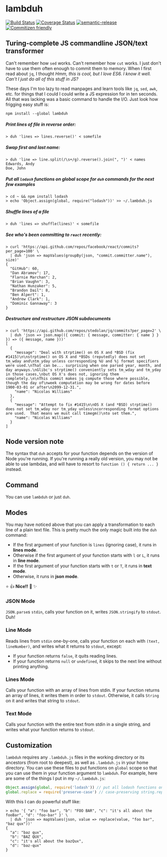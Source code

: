 # lambduh

[![Build Status](https://travis-ci.org/jedwards1211/lambduh.svg?branch=master)](https://travis-ci.org/jedwards1211/lambduh)
[![Coverage Status](https://coveralls.io/repos/github/jedwards1211/lambduh/badge.svg?branch=master)](https://coveralls.io/github/jedwards1211/lambduh?branch=master)
[![semantic-release](https://img.shields.io/badge/%20%20%F0%9F%93%A6%F0%9F%9A%80-semantic--release-e10079.svg)](https://github.com/semantic-release/semantic-release)
[![Commitizen friendly](https://img.shields.io/badge/commitizen-friendly-brightgreen.svg)](http://commitizen.github.io/cz-cli/)

## Turing-complete JS commandline JSON/text transformer

Can't remember how `sed` works.
Can't remember how `cut` works.
I just don't have to use them often enough to commit them to memory.
When I first read about `jq`, I thought *Hmm, this is cool, but I love ES6.  I know it well.
Can't I just do all of this stuff in JS?*

These days I'm too lazy to read manpages and learn tools like `jq`, `sed`, `awk`, etc. for things that I could
I could write a JS expression for in ten seconds.  All that was lacking was a basic command to handle the I/O.
Just look how frigging easy stuff is:

```
npm install --global lambduh
```
##### Print lines of file in reverse order:
```
> duh 'lines => lines.reverse()' < somefile
```

#####  Swap first and last name:
```
> duh 'line => line.split(/\s+/g).reverse().join(", ")' < names
Edwards, Andy
Doe, John
```

##### Put all `lodash` functions on global scope for `duh` commands for the next few examples
```
> cd ~ && npm install lodash
> echo 'Object.assign(global, require("lodash"))' >> ~/.lambduh.js
```

##### Shuffle lines of a file
```
> duh 'lines => shuffle(lines)' < somefile
```

##### See who's been committing to `react` recently:
```
> curl 'https://api.github.com/repos/facebook/react/commits?per_page=100' \
  | duh 'json => mapValues(groupBy(json, "commit.committer.name"), size)'
{
  "GitHub": 60,
  "Dan Abramov": 17,
  "Flarnie Marchan": 2,
  "Brian Vaughn": 3,
  "Nathan Hunzaker": 5,
  "Brandon Dail": 8,
  "Ben Alpert": 1,
  "Andrew Clark": 1,
  "Dominic Gannaway": 3
}
```
##### Destructure and restructure JSON subdocuments
```
> curl 'https://api.github.com/repos/stedolan/jq/commits?per_page=2' \
  | duh 'json => json.map(({ commit: { message, committer: { name } } }) => ({ message, name }))'
[
  {
    "message": "Deal with strptime() on OS X and *BSD (fix #1415)\n\nstrptime() on OS X and *BSDs (reputedly) does not set tm_wday and\ntm_yday unless corresponding %U and %j format specifiers were used.\nThat can be... surprising when one parsed year, month, and day anyways.\nGlibc's strptime() conveniently sets tm_wday and tm_yday in those cases,\nbut OS X's does not, ignoring them completely.\n\nThis commit makes jq compute those where possible, though the day of\nweek computation may be wrong for dates before 1900-03-01 or after\n2099-12-31.",
    "name": "Nicolas Williams"
  },
  {
    "message": "Attempt to fix #1415\n\nOS X (and *BSD) strptime() does not set tm_wday nor tm_yday unless\ncorresponding format options are used.  That means we must call timegm()\nto set them.",
    "name": "Nicolas Williams"
  }
]
```

## Node version note

The syntax that `duh` accepts for your function depends on the version of Node you're running.  If you're running a
really old version, you may not be able to use lambdas, and will have to resort to `function () { return ... }` instead.

## Command

You can use `lambduh` or just `duh`.

## Modes

You may have noticed above that you can apply a transformation to each line of a plain text file.
This is pretty much the only magic built into the `duh` command:
* If the first argument of your function is `lines` (ignoring case), it runs in **lines mode**.
* Otherwise if the first argument of your function starts with `l` or `L`, it runs in **line mode**.
* If the first argument of your function starts with `t` or `T`, it runs in **text mode**.
* Otherwise, it runs in **json mode**.

:star: :+1: **Nice!!** :punch: :sparkles:

### JSON Mode

`JSON.parse`s `stdin`, calls your function on it, writes `JSON.stringify` to `stdout`.  Duh!

### Line Mode

Reads lines from `stdin` one-by-one, calls your function on each with `(text, lineNumber)`, and writes what it returns
to `stdout`, except:

* If your function returns `false`, it quits reading lines.
* If your function returns `null` or `undefined`, it skips to the next line without printing anything.

### Lines Mode

Calls your function with an array of lines from stdin.  If your function returns an array of lines, it writes them
in order to `stdout`.  Otherwise, it calls `String` on it and writes that string to `stdout`.

### Text Mode

Calls your function with the entire text from stdin in a single string, and writes what your function returns to
`stdout`.

## Customization

`lambduh` requires any `.lambduh.js` files in the working directory or its ancestors (from root to deepest), as well
as `.lambduh.js` in your home directory.  You can use these files to put functions on `global` scope so that you can
use them in your function argument to `lambduh`.  For example, here are some of the things I put in my `~/.lambduh.js`:

```js
Object.assign(global, require('lodash')) // put all lodash functions on context
global.replace = require('preserve-case') // case-preserving string.replace, often handy
```

With this I can do powerful stuff like:
```
> echo '{ "a": "foo bar", "b": "FOO BAR", "c": "it's all about the fooBar", "d": "foo-bar" }' \
  | duh 'json => mapValues(json, value => replace(value, "foo bar", "baz qux"))'
{
  "a": "baz qux",
  "b": "BAZ QUX",
  "c": "it's all about the bazQux",
  "d": "baz-qux"
}
```

